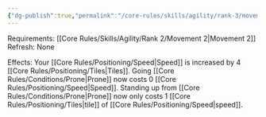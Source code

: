 ```yaml
---
{"dg-publish":true,"permalink":"/core-rules/skills/agility/rank-3/movement-3/"}
---
```


Requirements: [[Core Rules/Skills/Agility/Rank 2/Movement 2\|Movement 2]]
Refresh: None

Effects:
Your [[Core Rules/Positioning/Speed\|Speed]] is increased by 4 [[Core Rules/Positioning/Tiles\|Tiles]].
Going [[Core Rules/Conditions/Prone\|Prone]] now costs 0 [[Core Rules/Positioning/Speed\|Speed]].
Standing up from [[Core Rules/Conditions/Prone\|Prone]] now only costs 1 [[Core Rules/Positioning/Tiles\|tile]] of [[Core Rules/Positioning/Speed\|speed]].

